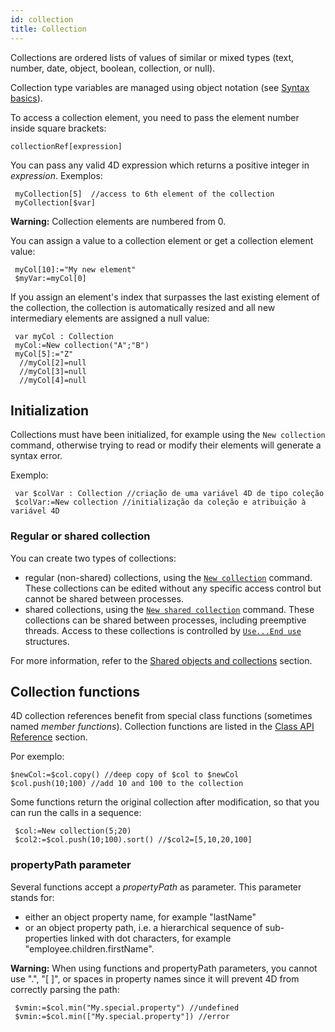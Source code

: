```yaml
---
id: collection
title: Collection
---
```


Collections are ordered lists of values of similar or mixed types (text, number, date, object, boolean, collection, or null).

Collection type variables are managed using object notation (see [Syntax basics](Concepts/dt_object.md#syntax-basics)).

To access a collection element, you need to pass the element number inside square brackets:

```4d
collectionRef[expression]
```

You can pass any valid 4D expression which returns a positive integer in *expression*. Exemplos:

```4d
 myCollection[5]  //access to 6th element of the collection
 myCollection[$var]
```

**Warning:** Collection elements are numbered from 0.

You can assign a value to a collection element or get a collection element value:

```4d
 myCol[10]:="My new element"
 $myVar:=myCol[0]
```

If you assign an element's index that surpasses the last existing element of the collection, the collection is automatically resized and all new intermediary elements are assigned a null value:

```4d
 var myCol : Collection
 myCol:=New collection("A";"B")
 myCol[5]:="Z"
  //myCol[2]=null
  //myCol[3]=null
  //myCol[4]=null
```

## Initialization

Collections must have been initialized, for example using the `New collection` command, otherwise trying to read or modify their elements will generate a syntax error.

Exemplo:

```4d
 var $colVar : Collection //criação de uma variável 4D de tipo coleção
 $colVar:=New collection //initialização da coleção e atribuição à variável 4D
```

### Regular or shared collection

You can create two types of collections:

- regular (non-shared) collections, using the [`New collection`](API/CollectionClass.md#new-collection) command. These collections can be edited without any specific access control but cannot be shared between processes.
- shared collections, using the [`New shared collection`](API/CollectionClass.md#new-shared-collection) command. These collections can be shared between processes, including preemptive threads. Access to these collections is controlled by [`Use...End use`](Concepts/shared.md#useend-use) structures.

For more information, refer to the [Shared objects and collections](Concepts/shared.md) section.

## Collection functions

4D collection references benefit from special class functions (sometimes named *member functions*). Collection functions are listed in the [Class API Reference](API/CollectionClass.md) section.

Por exemplo:

```4d
$newCol:=$col.copy() //deep copy of $col to $newCol
$col.push(10;100) //add 10 and 100 to the collection
```

Some functions return the original collection after modification, so that you can run the calls in a sequence:

```4d
 $col:=New collection(5;20)
 $col2:=$col.push(10;100).sort() //$col2=[5,10,20,100]
```


### propertyPath parameter


Several functions accept a _propertyPath_ as parameter. This parameter stands for:

- either an object property name, for example "lastName"
- or an object property path, i.e. a hierarchical sequence of sub-properties linked with dot characters, for example "employee.children.firstName".

**Warning:** When using functions and propertyPath parameters, you cannot use ".", "[ ]", or spaces in property names since it will prevent 4D from correctly parsing the path:

```4d
 $vmin:=$col.min("My.special.property") //undefined
 $vmin:=$col.min(["My.special.property"]) //error
```